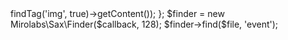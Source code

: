 <?php
#stream api xml

## use example

    $file = 'file.xml';

    $callback = function(\Mirolabs\Sax\Xml\XmlObject $obj) {
        var_dump($obj->findTag('img', true)->getContent());
    };

    $finder = new Mirolabs\Sax\Finder($callback, 128);
    $finder->find($file, 'event');

